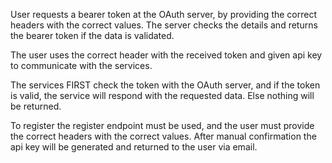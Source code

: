 User requests a bearer token at the OAuth server, by providing the correct headers with the correct values.
The server checks the details and returns the bearer token if the data is validated.

The user uses the correct header with the received token and given api key to communicate with the services.

The services FIRST check the token with the OAuth server, and if the token is valid, the service will respond with the requested data.
Else nothing will be returned.

To register the register endpoint must be used, and the user must provide the correct headers with the correct values.
After manual confirmation the api key will be generated and returned to the user via email.
